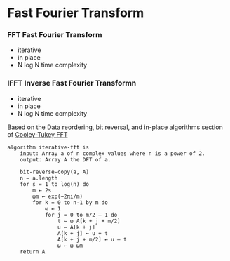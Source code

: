 # Fast Fourier Transform

### **FFT** Fast Fourier Transform
* iterative
* in place
* N log N time complexity

### **IFFT** Inverse Fast Fourier Transformn
* iterative
* in place
* N log N time complexity

Based on the Data reordering, bit reversal, and in-place algorithms section of
[Cooley-Tukey FFT](https://en.wikipedia.org/wiki/Cooley-Tukey_FFT_algorithm)
```
algorithm iterative-fft is
    input: Array a of n complex values where n is a power of 2.
    output: Array A the DFT of a.

    bit-reverse-copy(a, A)
    n ← a.length
    for s = 1 to log(n) do
        m ← 2s
        ωm ← exp(−2πi/m)
        for k = 0 to n-1 by m do
            ω ← 1
            for j = 0 to m/2 – 1 do
                t ← ω A[k + j + m/2]
                u ← A[k + j]
                A[k + j] ← u + t
                A[k + j + m/2] ← u – t
                ω ← ω ωm
    return A
```
